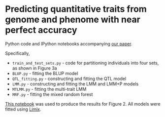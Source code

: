 # Predicting quantitative traits from genome and phenome with near perfect accuracy

Python code and IPython notebooks accompanying [our paper](http://biorxiv.org/content/early/2015/10/26/029868). 

Specifically, 

- `train_and_test_sets.py` - code for partitioning individuals into four sets, as shown in Figure 3a
- `BLUP.py` - fitting the BLUP model
- `QTL_fitting.py` - constructing and fitting the QTL model
- `LMM.py` - constructing and fitting the LMM and LMM+P models
- `MTLMM.py` - fitting the multi-trait LMM
- `MRF.py` - fitting the mixed random forest 

[This notebook](results2ab.ipynb) was used to produce the results for Figure 2. 
All models were fitted using [Limix](https://github.com/PMBio/limix). 
